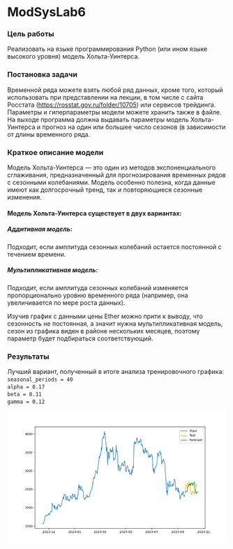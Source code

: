 # ModSysLab6
### Цель работы
Реализовать на языке программирования Python (или ином языке высокого уровня) модель Хольта-Уинтерса. 

### Постановка задачи
Временной ряда можете взять любой ряд данных, кроме того, который использовать при представлении на лекции, в том числе с сайта Росстата (https://rosstat.gov.ru/folder/10705) или сервисов трейдинга. Параметры и гиперпараметры модели можете хранить также в файле. На выходе программа должна выдавать параметры модель Хольта-Уинтерса и прогноз на один или большее число сезонов (в зависимости от длины временного ряда.

### Краткое описание модели
Модель Хольта-Уинтерса — это один из методов экспоненциального сглаживания, предназначенный для прогнозирования временных рядов с сезонными колебаниями. Модель особенно полезна, когда данные имеют как долгосрочный тренд, так и повторяющиеся сезонные изменения.
  
#### Модель Хольта-Уинтерса существует в двух вариантах:

##### Аддитивная модель: 

Подходит, если амплитуда сезонных колебаний остается постоянной с течением времени.

##### Мультипликативная модель: 

Подходит, если амплитуда сезонных колебаний изменяется пропорционально уровню временного ряда (например, она увеличивается по мере роста данных).
  
Изучив график с данными цены Ether можно прити к выводу, что сезонность не постоянная, а значит нужна мультипликативная модель, сезон из графика виден в районе нескольких месяцев, поэтому параметр будет подбираться соответствующий. 

### Результаты

Лучший вариант, полученный в итоге анализа тренировочного графика:  
`seasonal_periods = 40`  
`alpha = 0.17`  
`beta = 0.11`  
`gamma = 0.12`  
  
![pic](./pic1.png)
